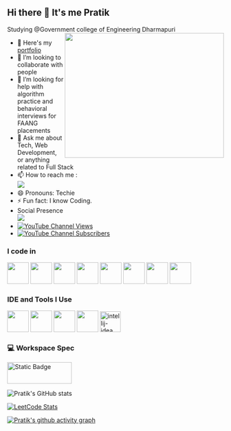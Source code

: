 ## Hi there 👋 It's me Pratik

Studying @Government college of Engineering Dharmapuri
<img align="right" width="370" height="290" src="https://i.pinimg.com/originals/47/f0/34/47f0342cec72b800463bf003eac1257e.gif">
- 🔭 Here's my [portfolio](https://pratik6135.web.app/)
- 👯 I’m looking to collaborate with people  
- 🤔 I’m looking for help with algorithm practice and behavioral interviews for FAANG placements  
- 💬 Ask me about Tech, Web Development, or anything related to Full Stack
- 📫 How to reach me :
<br />[<img src="https://img.shields.io/badge/LinkedIn-0077B5?style=for-the-badge&logo=linkedin&logoColor=white" />](https://linkedin.com/in/contact-pratik-k/)
- 😄 Pronouns: Techie
- ⚡ Fun fact: I know Coding.
- Social Presence
<br /> [<img src="https://img.shields.io/badge/Twitter-1DA1F2?style=for-the-badge&logo=twitter&logoColor=white" />](https://x.com/PRATIKK1439743) <br />
- [![YouTube Channel Views](https://img.shields.io/youtube/channel/views/UCIzpHXmcAu-aXtKc8PHthJQ)](https://www.youtube.com/channel/UCIzpHXmcAu-aXtKc8PHthJQ)
- [![YouTube Channel Subscribers](https://img.shields.io/youtube/channel/subscribers/UCIzpHXmcAu-aXtKc8PHthJQ)](https://www.youtube.com/channel/UCIzpHXmcAu-aXtKc8PHthJQ)
 
### I code in
<img height="50" width="50" src="https://img.icons8.com/color/48/000000/python.png" /> <img height="50" width="50" src="https://img.icons8.com/color/48/000000/c-programming.png" /> <img height="50" width="50" src="https://img.icons8.com/color/48/000000/java-coffee-cup-logo.png" /> <img height="50" width="50" src="https://img.icons8.com/color/48/000000/html-5.png" /> <img height="50" width="50" src="https://img.icons8.com/color/48/000000/css3.png" />
<img height="50" width="50" src="https://img.icons8.com/color/48/000000/javascript.png"/> <img height="50" width="50" src="https://img.icons8.com/color/48/000000/mongodb.png"/> <img height="50" width="50" src="https://img.icons8.com/color/48/000000/nodejs.png"/>

### IDE and Tools I Use
<img height="50" width="50" src="https://img.icons8.com/color/48/000000/visual-studio-code-2019.png"/> <img height="50" width="50" src="https://img.icons8.com/color/50/000000/git.png"/> <img height="50" width="50" src="https://img.icons8.com/color/48/000000/figma--v1.png"/> <img height="50" src="https://img.shields.io/badge/Netlify-00C7B7?style=for-the-badge&logo=netlify&logoColor=white"/> <img width="48" height="48" src="https://img.icons8.com/color/48/intellij-idea.png" alt="intellij-idea"/>

### 💻 Workspace Spec
<img height="50" width="150" alt="Static Badge" src="https://img.shields.io/badge/Intel_-i5-red?logoSize=50">

![Pratik's GitHub stats](https://github-readme-stats.vercel.app/api?username=pratikk5&theme=dark&show_icons=true&&hide=issues,contribs)

[![LeetCode Stats](https://leetcard.jacoblin.cool/pratikk5?theme=dark&font=Marcellus&ext=contest)](https://leetcode.com/pratikk5/)

[![Pratik's github activity graph](https://github-readme-activity-graph.vercel.app/graph?username=pratikk5&bg_color=000000&color=ffffff&line=51f565&point=ffffff&area=true&hide_border=true)](https://github.com/ashutosh00710/github-readme-activity-graph)
